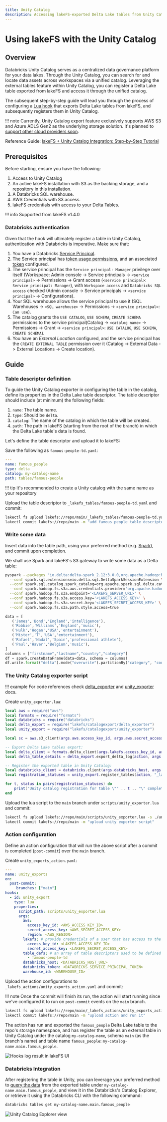 ```yaml
---
title: Unity Catalog
description: Accessing lakeFS-exported Delta Lake tables from Unity Catalog.
---
```


# Using lakeFS with the Unity Catalog



## Overview

Databricks Unity Catalog serves as a centralized data governance platform for your data lakes.
Through the Unity Catalog, you can search for and locate data assets across workspaces via a unified catalog.
Leveraging the external tables feature within Unity Catalog, you can register a Delta Lake table exported from lakeFS and
access it through the unified catalog. 

The subsequent step-by-step guide will lead you through the process of configuring a [Lua hook](/howto/hooks/lua/)
that exports Delta Lake tables from lakeFS, and subsequently registers them in Unity Catalog.

!!! note
    Currently, Unity Catalog export feature exclusively supports AWS S3 and Azure ADLS Gen2 as the underlying storage solution. It's planned to [support other cloud providers soon](https://github.com/treeverse/lakeFS/issues/7199).

Reference Guide: [lakeFS + Unity Catalog Integration: Step-by-Step Tutorial](https://lakefs.io/blog/lakefs-unity-catalog-integration-tutorial/) 

## Prerequisites

Before starting, ensure you have the following:

1. Access to Unity Catalog
2. An active lakeFS installation with S3 as the backing storage, and a repository in this installation.
3. A Databricks SQL warehouse.
4. AWS Credentials with S3 access.
5. lakeFS credentials with access to your Delta Tables.

!!! info
    Supported from lakeFS v1.4.0

### Databricks authentication

Given that the hook will ultimately register a table in Unity Catalog, authentication with Databricks is imperative.
Make sure that:

1. You have a Databricks [Service Principal](https://docs.databricks.com/en/dev-tools/service-principals.html).
2. The Service principal has [token usage permissions](https://docs.databricks.com/en/dev-tools/service-principals.html#step-3-assign-workspace-level-permissions-to-the-databricks-service-principal),
   and an associated [token](https://docs.databricks.com/en/dev-tools/service-principals.html#step-4-generate-a-databricks-personal-access-token-for-the-databricks-service-principal)
   configured.
3. The service principal has the `Service principal: Manager` privilege over itself (Workspace: Admin console -> Service principals -> `<service principal>` -> Permissions -> Grant access (`<service principal>`:
   `Service principal: Manager`), with `Workspace access` and `Databricks SQL access` checked (Admin console -> Service principals -> `<service principal>` -> Configurations).
4. Your SQL warehouse allows the service principal to use it (SQL Warehouses -> `<SQL warehouse>` -> Permissions -> `<service principal>`: `Can use`).
5. The catalog grants the `USE CATALOG`, `USE SCHEMA`, `CREATE SCHEMA` permissions to the service principal(Catalog -> `<catalog name>` -> Permissions -> Grant -> `<service principal>`: `USE CATALOG`, `USE SCHEMA`, `CREATE SCHEMA`).
6. You have an _External Location_ configured, and the service principal has the `CREATE EXTERNAL TABLE` permission over it (Catalog -> External Data -> External Locations -> Create location).

## Guide

### Table descriptor definition

To guide the Unity Catalog exporter in configuring the table in the catalog, define its properties in the Delta Lake table descriptor. 
The table descriptor should include (at minimum) the following fields:

1. `name`: The table name.
2. `type`: Should be `delta`.
3. `catalog`: The name of the catalog in which the table will be created.
4. `path`: The path in lakeFS (starting from the root of the branch) in which the Delta Lake table's data is found.

Let's define the table descriptor and upload it to lakeFS:

Save the following as `famous-people-td.yaml`:

```yaml
---
name: famous_people
type: delta
catalog: my-catalog-name
path: tables/famous-people
```

!!! tip
    It's recommended to create a Unity catalog with the same name as your repository

Upload the table descriptor to `_lakefs_tables/famous-people-td.yaml` and commit:

```bash
lakectl fs upload lakefs://repo/main/_lakefs_tables/famous-people-td.yaml -s ./famous-people-td.yaml && \
lakectl commit lakefs://repo/main -m "add famous people table descriptor"
```

### Write some data

Insert data into the table path, using your preferred method (e.g. [Spark](/integrations/spark/)), and commit upon completion.

We shall use Spark and lakeFS's S3 gateway to write some data as a Delta table:

```bash
pyspark --packages "io.delta:delta-spark_2.12:3.0.0,org.apache.hadoop:hadoop-aws:3.3.4,com.amazonaws:aws-java-sdk-bundle:1.12.262" \
  --conf spark.sql.extensions=io.delta.sql.DeltaSparkSessionExtension \
  --conf spark.sql.catalog.spark_catalog=org.apache.spark.sql.delta.catalog.DeltaCatalog \
  --conf spark.hadoop.fs.s3a.aws.credentials.provider='org.apache.hadoop.fs.s3a.SimpleAWSCredentialsProvider' \
  --conf spark.hadoop.fs.s3a.endpoint='<LAKEFS_SERVER_URL>' \
  --conf spark.hadoop.fs.s3a.access.key='<LAKEFS_ACCESS_KEY>' \
  --conf spark.hadoop.fs.s3a.secret.key='<LAKEFS_SECRET_ACCESS_KEY>' \
  --conf spark.hadoop.fs.s3a.path.style.access=true
```

```python
data = [
   ('James','Bond','England','intelligence'),
   ('Robbie','Williams','England','music'),
   ('Hulk','Hogan','USA','entertainment'),
   ('Mister','T','USA','entertainment'),
   ('Rafael','Nadal','Spain','professional athlete'),
   ('Paul','Haver','Belgium','music'),
]
columns = ["firstname","lastname","country","category"]
df = spark.createDataFrame(data=data, schema = columns)
df.write.format("delta").mode("overwrite").partitionBy("category", "country").save("s3a://repo/main/tables/famous-people")
```

### The Unity Catalog exporter script

!!! example
    For code references check [delta_exporter](/howto/hooks/lua/#lakefscatalogexportdelta_exporter) and 
    [unity_exporter](/howto/hooks/lua/#lakefscatalogexportunity_exporter) docs.

Create `unity_exporter.lua`:

```lua
local aws = require("aws")
local formats = require("formats")
local databricks = require("databricks")
local delta_export = require("lakefs/catalogexport/delta_exporter")
local unity_export = require("lakefs/catalogexport/unity_exporter")

local sc = aws.s3_client(args.aws.access_key_id, args.aws.secret_access_key, args.aws.region)

-- Export Delta Lake tables export:
local delta_client = formats.delta_client(args.lakefs.access_key_id, args.lakefs.secret_access_key, args.aws.region)
local delta_table_details = delta_export.export_delta_log(action, args.table_defs, sc.put_object, delta_client, "_lakefs_tables")

-- Register the exported table in Unity Catalog:
local databricks_client = databricks.client(args.databricks_host, args.databricks_token)
local registration_statuses = unity_export.register_tables(action, "_lakefs_tables", delta_table_details, databricks_client, args.warehouse_id)

for t, status in pairs(registration_statuses) do
    print("Unity catalog registration for table \"" .. t .. "\" completed with commit schema status : " .. status .. "\n")
end
```

Upload the lua script to the `main` branch under `scripts/unity_exporter.lua` and commit:

```bash
lakectl fs upload lakefs://repo/main/scripts/unity_exporter.lua -s ./unity_exporter.lua && \
lakectl commit lakefs://repo/main -m "upload unity exporter script"
```

### Action configuration

Define an action configuration that will run the above script after a commit is completed (`post-commit`) over the `main` branch.

Create `unity_exports_action.yaml`:

```yaml
---
name: unity_exports
on:
  post-commit:
     branches: ["main"]
hooks:
  - id: unity_export
    type: lua
    properties:
      script_path: scripts/unity_exporter.lua
      args:
        aws:
          access_key_id: <AWS_ACCESS_KEY_ID>
          secret_access_key: <AWS_SECRET_ACCESS_KEY>
          region: <AWS_REGION>
        lakefs: # provide credentials of a user that has access to the script and Delta Table
          access_key_id: <LAKEFS_ACCESS_KEY_ID> 
          secret_access_key: <LAKEFS_SECRET_ACCESS_KEY>
        table_defs: # an array of table descriptors used to be defined in Unity Catalog
          - famous-people-td
        databricks_host: <DATABRICKS_HOST_URL>
        databricks_token: <DATABRICKS_SERVICE_PRINCIPAL_TOKEN>
        warehouse_id: <WAREHOUSE_ID>
```

Upload the action configurations to `_lakefs_actions/unity_exports_action.yaml` and commit:

!!! note
    Once the commit will finish its run, the action will start running since we've configured it to run on `post-commit` 
    events on the `main` branch.

```bash
lakectl fs upload lakefs://repo/main/_lakefs_actions/unity_exports_action.yaml -s ./unity_exports_action.yaml && \
lakectl commit lakefs://repo/main -m "upload action and run it"
```

The action has run and exported the `famous_people` Delta Lake table to the repo's storage namespace, and has register 
the table as an external table in Unity Catalog under the catalog `my-catalog-name`, schema `main` (as the branch's name) and 
table name `famous_people`: `my-catalog-name.main.famous_people`.

![Hooks log result in lakeFS UI](/assets/img/unity_export_hook_result_log.png)

### Databricks Integration

After registering the table in Unity, you can leverage your preferred method to [query the data](https://docs.databricks.com/en/query/index.html) 
from the exported table under `my-catalog-name.main.famous_people`, and view it in the Databricks's Catalog Explorer, or
retrieve it using the Databricks CLI with the following command: 

```bash
databricks tables get my-catalog-name.main.famous_people
```

![Unity Catalog Explorer view](/assets/img/unity_exported_table_columns.png)
